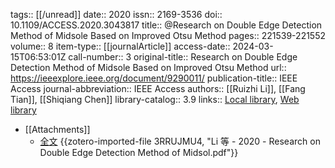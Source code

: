 tags:: [[/unread]]
date:: 2020
issn:: 2169-3536
doi:: 10.1109/ACCESS.2020.3043817
title:: @Research on Double Edge Detection Method of Midsole Based on Improved Otsu Method
pages:: 221539-221552
volume:: 8
item-type:: [[journalArticle]]
access-date:: 2024-03-15T06:53:01Z
call-number:: 3
original-title:: Research on Double Edge Detection Method of Midsole Based on Improved Otsu Method
url:: https://ieeexplore.ieee.org/document/9290011/
publication-title:: IEEE Access
journal-abbreviation:: IEEE Access
authors:: [[Ruizhi Li]], [[Fang Tian]], [[Shiqiang Chen]]
library-catalog:: 3.9
links:: [Local library](zotero://select/library/items/VLU7DL8B), [Web library](https://www.zotero.org/users/13743486/items/VLU7DL8B)

- [[Attachments]]
	- [全文](https://ieeexplore.ieee.org/ielx7/6287639/6514899/09290011.pdf) {{zotero-imported-file 3RRUJMU4, "Li 等 - 2020 - Research on Double Edge Detection Method of Midsol.pdf"}}